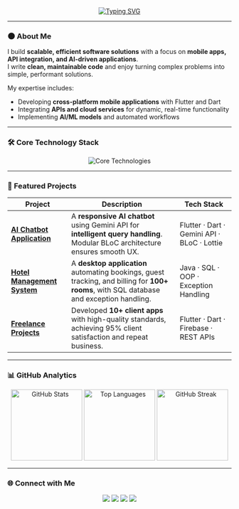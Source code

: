 <!-- Sophisticated Dark Aesthetic GitHub Profile -->

<div align="center">

<a href="https://github.com/rohillavasu">
  <img src="https://readme-typing-svg.herokuapp.com?font=Fira+Code&size=28&pause=1000&color=7D7D7D&center=true&vCenter=true&width=1000&lines=Vasu+Rohilla;Software+Developer;Flutter+%7C+API+Engineering+%7C+AI" alt="Typing SVG" />
</a>

</div>

---

### 🌑 About Me  
I build **scalable, efficient software solutions** with a focus on **mobile apps, API integration, and AI-driven applications**.  
I write **clean, maintainable code** and enjoy turning complex problems into simple, performant solutions.  

My expertise includes:  
- Developing **cross-platform mobile applications** with Flutter and Dart  
- Integrating **APIs and cloud services** for dynamic, real-time functionality  
- Implementing **AI/ML models** and automated workflows  

---

### 🛠 Core Technology Stack  

<p align="center">
  <img src="https://skillicons.dev/icons?i=flutter,dart,java,python,sql,firebase,bloc,git,github,azure&theme=dark&perline=8" alt="Core Technologies"/>
</p>

---

### 📂 Featured Projects  

| Project | Description | Tech Stack |
| ------- | ----------- | ---------- |
| **[AI Chatbot Application](https://github.com/rohillavasu/artificial_intelegence)** | A **responsive AI chatbot** using Gemini API for **intelligent query handling**. Modular BLoC architecture ensures smooth UX. | Flutter · Dart · Gemini API · BLoC · Lottie |
| **[Hotel Management System](https://github.com/rohillavasu/hospital-Management.git)** | A **desktop application** automating bookings, guest tracking, and billing for **100+ rooms**, with SQL database and exception handling. | Java · SQL · OOP · Exception Handling |
| **[Freelance Projects](#)** | Developed **10+ client apps** with high-quality standards, achieving 95% client satisfaction and repeat business. | Flutter · Dart · Firebase · REST APIs |

---

### 📊 GitHub Analytics  

<p align="center">
  <img src="https://github-readme-stats.vercel.app/api?username=rohillavasu&show_icons=true&theme=github_dark&hide_border=true&count_private=true" height="160" alt="GitHub Stats" />
  <img src="https://github-readme-stats.vercel.app/api/top-langs/?username=rohillavasu&layout=compact&theme=github_dark&hide_border=true" height="160" alt="Top Languages" />
  <img src="https://github-readme-streak-stats.herokuapp.com/?user=rohillavasu&theme=github-dark&hide_border=true" height="160" alt="GitHub Streak" />
</p>

---

### 🌐 Connect with Me  

<p align="center">
  <a href="https://www.linkedin.com/in/vasu-rohilla-718997289/"><img src="https://img.shields.io/badge/LinkedIn-0D1117?style=for-the-badge&logo=linkedin&logoColor=0A66C2" /></a>
  <a href="https://github.com/rohillavasu"><img src="https://img.shields.io/badge/GitHub-0D1117?style=for-the-badge&logo=github&logoColor=white" /></a>
  <a href="https://leetcode.com/rohillavasu/"><img src="https://img.shields.io/badge/LeetCode-0D1117?style=for-the-badge&logo=leetcode&logoColor=FFA116" /></a>
  <a href="mailto:vasurohilla0@gmail.com"><img src="https://img.shields.io/badge/Email-0D1117?style=for-the-badge&logo=gmail&logoColor=D14836" /></a>
</p>
